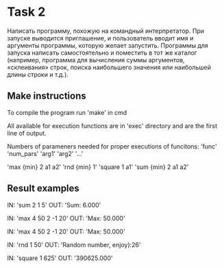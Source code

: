 # Task 2

Написать программу, похожую на командный интерпретатор.
При запуске выводится приглашение, и пользователь вводит имя и
аргументы программы, которую желает запустить.
Программы для запуска написать самостоятельно и поместить в тот же
каталог (например, программа для вычисления суммы аргументов,
«склеивания» строк, поиска наибольшего значения или наибольшей длины
строки и т.д.).

## Make instructions

To compile the program run 'make' in cmd

All available for execution functions are in 'exec' directory and are the first line of output.

Numbers of parameners needed for proper executions of funcitons:
'func' 'num_pars' 'arg1' 'arg2' '...'

'max {min} 2 a1 a2'
'rnd {min} 1'
'square 1 a1'
'sum {min} 2 a1 a2'

## Result examples

IN: 'sum 2 1 5'
OUT: 'Sum: 6.000'

IN: 'max 4 50 2 -1 20'
OUT: 'Max: 50.000'

IN: 'max 4 50 2 -1 20'
OUT: 'Max: 50.000'

IN: 'rnd 1 50'
OUT: 'Random number, enjoy):26'

IN: 'square 1 625'
OUT: '390625.000'


